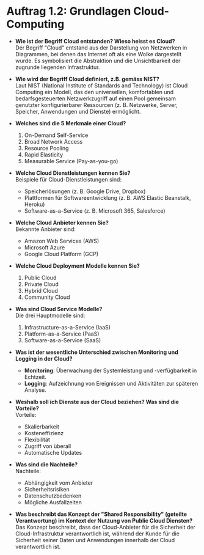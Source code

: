 # Auftrag 1.2: Grundlagen Cloud-Computing

- **Wie ist der Begriff Cloud entstanden? Wieso heisst es Cloud?**  
    Der Begriff "Cloud" entstand aus der Darstellung von Netzwerken in Diagrammen, bei denen das Internet oft als eine Wolke dargestellt wurde. Es symbolisiert die Abstraktion und die Unsichtbarkeit der zugrunde liegenden Infrastruktur.

- **Wie wird der Begriff Cloud definiert, z.B. gemäss NIST?**  
    Laut NIST (National Institute of Standards and Technology) ist Cloud Computing ein Modell, das den universellen, komfortablen und bedarfsgesteuerten Netzwerkzugriff auf einen Pool gemeinsam genutzter konfigurierbarer Ressourcen (z. B. Netzwerke, Server, Speicher, Anwendungen und Dienste) ermöglicht.

- **Welches sind die 5 Merkmale einer Cloud?**  
    1. On-Demand Self-Service
    2. Broad Network Access
    3. Resource Pooling
    4. Rapid Elasticity
    5. Measurable Service (Pay-as-you-go)

- **Welche Cloud Dienstleistungen kennen Sie?**  
    Beispiele für Cloud-Dienstleistungen sind:  
    - Speicherlösungen (z. B. Google Drive, Dropbox)  
    - Plattformen für Softwareentwicklung (z. B. AWS Elastic Beanstalk, Heroku)  
    - Software-as-a-Service (z. B. Microsoft 365, Salesforce)

- **Welche Cloud Anbieter kennen Sie?**  
    Bekannte Anbieter sind:  
    - Amazon Web Services (AWS)  
    - Microsoft Azure  
    - Google Cloud Platform (GCP)  

- **Welche Cloud Deployment Modelle kennen Sie?**  
    1. Public Cloud  
    2. Private Cloud  
    3. Hybrid Cloud  
    4. Community Cloud

- **Was sind Cloud Service Modelle?**  
    Die drei Hauptmodelle sind:  
    1. Infrastructure-as-a-Service (IaaS)  
    2. Platform-as-a-Service (PaaS)  
    3. Software-as-a-Service (SaaS)

- **Was ist der wesentliche Unterschied zwischen Monitoring und Logging in der Cloud?**  
    - **Monitoring**: Überwachung der Systemleistung und -verfügbarkeit in Echtzeit.  
    - **Logging**: Aufzeichnung von Ereignissen und Aktivitäten zur späteren Analyse.

- **Weshalb soll ich Dienste aus der Cloud beziehen? Was sind die Vorteile?**  
    Vorteile:  
    - Skalierbarkeit  
    - Kosteneffizienz  
    - Flexibilität  
    - Zugriff von überall  
    - Automatische Updates

- **Was sind die Nachteile?**  
    Nachteile:  
    - Abhängigkeit vom Anbieter  
    - Sicherheitsrisiken  
    - Datenschutzbedenken  
    - Mögliche Ausfallzeiten

- **Was beschreibt das Konzept der "Shared Responsibility" (geteilte Verantwortung) im Kontext der Nutzung von Public Cloud Diensten?**  
    Das Konzept beschreibt, dass der Cloud-Anbieter für die Sicherheit der Cloud-Infrastruktur verantwortlich ist, während der Kunde für die Sicherheit seiner Daten und Anwendungen innerhalb der Cloud verantwortlich ist.